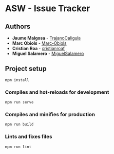 # ASW - Issue Tracker

## Authors

* **Jaume Malgosa** - [TrajanoCaligula](https://github.com/TrajanoCaligula)
* **Marc Obiols** - [Marc-Obiols](https://github.com/Marc-Obiols)
* **Cristian Roa** - [cristianroaf](https://github.com/cristianroaf)
* **Miguel Salamero** - [MiguelSalamero	](https://github.com/MiguelSalamero)


## Project setup
```
npm install
```

### Compiles and hot-reloads for development
```
npm run serve
```

### Compiles and minifies for production
```
npm run build
```

### Lints and fixes files
```
npm run lint
```
